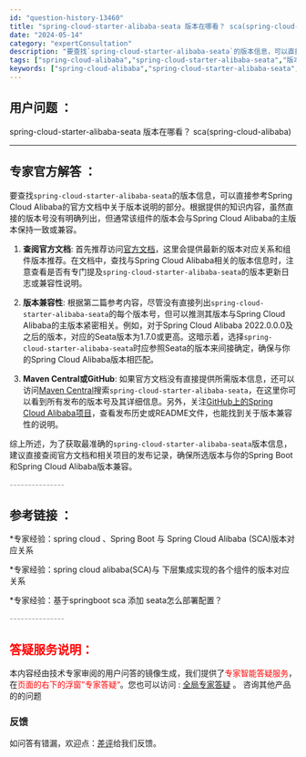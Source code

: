```yaml
---
id: "question-history-13460"
title: "spring-cloud-starter-alibaba-seata 版本在哪看？ sca(spring-cloud-alibaba)"
date: "2024-05-14"
category: "expertConsultation"
description: "要查找`spring-cloud-starter-alibaba-seata`的版本信息，可以直接参考Spring Cloud Alibaba的官方文档中关于版本说明的部分。根据提供的知识内容，虽然直接的版本号没有明确列出，但通常该组件的版本会与Spring Cloud Alibaba的主版本保持一"
tags: ["spring-cloud-alibaba","spring-cloud-starter-alibaba-seata","版本"]
keywords: ["spring-cloud-alibaba","spring-cloud-starter-alibaba-seata","版本"]
---
```


## 用户问题 ： 
 spring-cloud-starter-alibaba-seata 版本在哪看？ sca(spring-cloud-alibaba) 

---------------
## 专家官方解答 ：

要查找`spring-cloud-starter-alibaba-seata`的版本信息，可以直接参考Spring Cloud Alibaba的官方文档中关于版本说明的部分。根据提供的知识内容，虽然直接的版本号没有明确列出，但通常该组件的版本会与Spring Cloud Alibaba的主版本保持一致或兼容。

1. **查阅官方文档**: 首先推荐访问[官方文档](https://sca.aliyun.com/docs/2023/overview/version-explain/)，这里会提供最新的版本对应关系和组件版本推荐。在文档中，查找与Spring Cloud Alibaba相关的版本信息时，注意查看是否有专门提及`spring-cloud-starter-alibaba-seata`的版本更新日志或兼容性说明。

2. **版本兼容性**: 根据第二篇参考内容，尽管没有直接列出`spring-cloud-starter-alibaba-seata`的每个版本号，但可以推测其版本与Spring Cloud Alibaba的主版本紧密相关。例如，对于Spring Cloud Alibaba 2022.0.0.0及之后的版本，对应的Seata版本为1.7.0或更高。这暗示着，选择`spring-cloud-starter-alibaba-seata`时应参照Seata的版本来间接确定，确保与你的Spring Cloud Alibaba版本相匹配。

3. **Maven Central或GitHub**: 如果官方文档没有直接提供所需版本信息，还可以访问[Maven Central](https://search.maven.org/)搜索`spring-cloud-starter-alibaba-seata`，在这里你可以看到所有发布的版本号及其详细信息。另外，关注[GitHub上的Spring Cloud Alibaba项目](https://github.com/alibaba/spring-cloud-alibaba)，查看发布历史或README文件，也能找到关于版本兼容性的说明。

综上所述，为了获取最准确的`spring-cloud-starter-alibaba-seata`版本信息，建议直接查阅官方文档和相关项目的发布记录，确保所选版本与你的Spring Boot和Spring Cloud Alibaba版本兼容。


<font color="#949494">---------------</font> 


## 参考链接 ：

*专家经验：spring cloud 、Spring Boot 与 Spring Cloud Alibaba (SCA)版本对应关系 
 
 *专家经验：spring cloud alibaba(SCA)与 下层集成实现的各个组件的版本对应关系 
 
 *专家经验：基于springboot sca 添加 seata怎么部署配置？ 


 <font color="#949494">---------------</font> 
 


## <font color="#FF0000">答疑服务说明：</font> 

本内容经由技术专家审阅的用户问答的镜像生成，我们提供了<font color="#FF0000">专家智能答疑服务</font>，在<font color="#FF0000">页面的右下的浮窗”专家答疑“</font>。您也可以访问 : [全局专家答疑](https://opensource.alibaba.com/chatBot) 。 咨询其他产品的的问题

### 反馈
如问答有错漏，欢迎点：[差评](https://ai.nacos.io/user/feedbackByEnhancerGradePOJOID?enhancerGradePOJOId=13467)给我们反馈。
